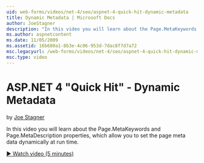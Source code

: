 ```yaml
---
uid: web-forms/videos/net-4/seo/aspnet-4-quick-hit-dynamic-metadata
title: Dynamic Metadata | Microsoft Docs
author: JoeStagner
description: "In this video you will learn about the Page.MetaKeywords and Page.MetaDescription properties, which allow you to set the page meta data dynamically at run ti..."
ms.author: aspnetcontent
ms.date: 11/05/2009
ms.assetid: 16b680a1-8b3e-4c06-953d-7dac8f7d7a72
msc.legacyurl: /web-forms/videos/net-4/seo/aspnet-4-quick-hit-dynamic-metadata
msc.type: video
---
```

ASP.NET 4 "Quick Hit" - Dynamic Metadata
====================
by [Joe Stagner](https://github.com/JoeStagner)

In this video you will learn about the Page.MetaKeywords and Page.MetaDescription properties, which allow you to set the page meta data dynamically at run time. 

[&#9654; Watch video (5 minutes)](https://channel9.msdn.com/Blogs/ASP-NET-Site-Videos/aspnet-4-quick-hit-dynamic-metadata)
